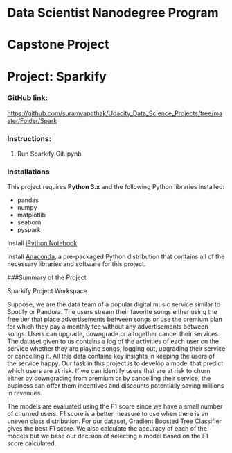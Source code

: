 # Data Scientist Nanodegree Program

# Capstone Project

# Project: Sparkify

### GitHub link: 
https://github.com/suramyapathak/Udacity_Data_Science_Projects/tree/master/Folder/Spark



### Instructions:
1. Run Sparkify Git.ipynb


### Installations

This project requires **Python 3.x** and the following Python libraries installed:
- pandas
- numpy
- matplotlib
- seaborn
- pyspark


Install [iPython Notebook](http://ipython.org/notebook.html)

Install [Anaconda](https://www.anaconda.com/products/individual), a pre-packaged Python distribution that contains all of the necessary libraries and software for this project.


###Summary of the Project

Sparkify Project Workspace

Suppose, we are the data team of a popular digital music service similar to Spotify or Pandora. The users stream their favorite songs either using the free tier that place advertisements between songs or use the premium plan for which they pay a monthly fee without any advertisements between songs. Users can upgrade, downgrade or altogether cancel their services. The dataset given to us contains a log of the activities of each user on the service whether they are playing songs, logging out, upgrading their service or cancelling it. All this data contains key insights in keeping the users of the service happy. Our task in this project is to develop a model that predict which users are at risk. If we can identify users that are at risk to churn either by downgrading from premium or by cancelling their service, the business can offer them incentives and discounts potentially saving millions in revenues.

The models are evaluated using the F1 score since we have a small number of churned users. F1 score is a better measure to use when there is an uneven class distribution. For our dataset, Gradient Boosted Tree Classifier gives the best F1 score. We also calculate the accuracy of each of the models but we base our decision of selecting a model based on the F1 score calculated.
